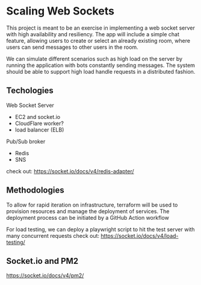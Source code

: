 # Scaling Web Sockets

This project is meant to be an exercise in implementing a web socket server
with high availability and resiliency. 
The app will include a simple chat feature, allowing users to create or select
an already existing room, where users can send messages to other users in the
room.

We can simulate different scenarios such as high load on the server by running
the application with bots constantly sending messages. The system should be able
to support high load handle requests in a distributed fashion.

## Techologies
Web Socket Server
- EC2 and socket.io
- CloudFlare worker?
- load balancer (ELB)

Pub/Sub broker
- Redis
- SNS

check out: https://socket.io/docs/v4/redis-adapter/

## Methodologies

To allow for rapid iteration on infrastructure, terraform will be used to 
provision resources and manage the deployment of services. The deployment
process can be initiated by a GitHub Action workflow

For load testing, we can deploy a playwright script to hit the test server with
many concurrent requests
check out: https://socket.io/docs/v4/load-testing/

## Socket.io and PM2
https://socket.io/docs/v4/pm2/
